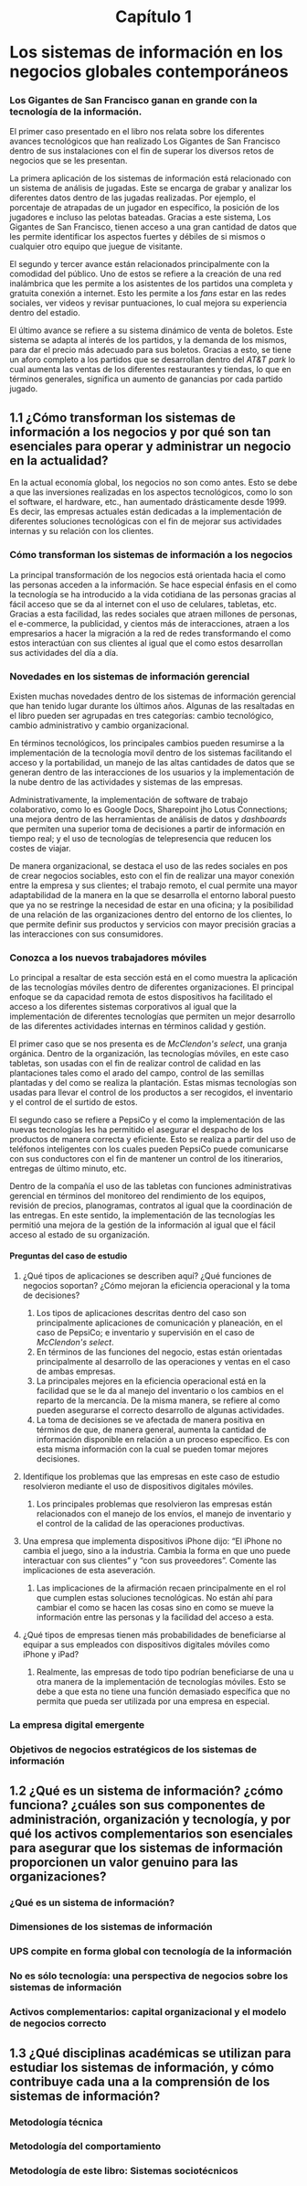 # <p align="center"> **Capítulo 1** </p> Los sistemas de información en los negocios globales contemporáneos

### Los Gigantes de San Francisco ganan en grande con la tecnología de la información.

El primer caso presentado en el libro nos relata sobre los diferentes avances tecnológicos que han realizado Los Gigantes de San Francisco dentro de sus instalaciones con el fin de superar los diversos retos de negocios que se les presentan.

La primera aplicación de los sistemas de información está relacionado con un sistema de análisis de jugadas. Este se encarga de grabar y analizar los diferentes datos dentro de las jugadas realizadas. Por ejemplo, el porcentaje de atrapadas de un jugador en específico, la posición de los jugadores e incluso las pelotas bateadas. Gracias a este sistema, Los Gigantes de San Francisco, tienen acceso a una gran cantidad de datos que les permite identificar los aspectos fuertes y débiles de si mismos o cualquier otro equipo que juegue de visitante.

El segundo y tercer avance están relacionados principalmente con la comodidad del público. Uno de estos se refiere a la creación de una red inalámbrica que les permite a los asistentes de los partidos una completa y gratuita conexión a internet. Esto les permite a los _fans_ estar en las redes sociales, ver videos y revisar puntuaciones, lo cual mejora su experiencia dentro del estadio.

El último avance se refiere a su sistema dinámico de venta de boletos. Este sistema se adapta al interés de los partidos, y la demanda de los mismos, para dar el precio más adecuado para sus boletos. Gracias a esto, se tiene un aforo completo a los partidos que se desarrollan dentro del _AT&T park_ lo cual aumenta las ventas de los diferentes restaurantes y tiendas, lo que en términos generales, significa un aumento de ganancias por cada partido jugado.

## 1.1 ¿Cómo transforman los sistemas de información a los negocios y por qué son tan esenciales para operar y administrar un negocio en la actualidad?

En la actual economía global, los negocios no son como antes. Esto se debe a que las inversiones realizadas en los aspectos tecnológicos, como lo son el software, el hardware, etc., han aumentado drásticamente desde 1999. Es decir, las empresas actuales están dedicadas a la implementación de diferentes soluciones tecnológicas con el fin de mejorar sus actividades internas y su relación con los clientes.

### Cómo transforman los sistemas de información a los negocios

La principal transformación de los negocios está orientada hacia el como las personas acceden a la información. Se hace especial énfasis en el como la tecnología se ha introducido a la vida cotidiana de las personas gracias al fácil acceso que se da al internet con el uso de celulares, tabletas, etc. Gracias a esta facilidad, las redes sociales que atraen millones de personas, el e-commerce, la publicidad, y cientos más de interacciones, atraen a los empresarios a hacer la migración a la red de redes transformando el como estos interactúan con sus clientes al igual que el como estos desarrollan sus actividades del día a día.

### Novedades en los sistemas de información gerencial

Existen muchas novedades dentro de los sistemas de información gerencial que han tenido lugar durante los últimos años. Algunas de las resaltadas en el libro pueden ser agrupadas en tres categorías: cambio tecnológico, cambio administrativo y cambio organizacional.

En términos tecnológicos, los principales cambios pueden resumirse a la implementación de la tecnología movil dentro de los sistemas facilitando el acceso y la portabilidad, un manejo de las altas cantidades de datos que se generan dentro de las interacciones de los usuarios y la implementación de la nube dentro de las actividades y sistemas de las empresas.

Administrativamente, la implementación de software de trabajo colaborativo, como lo es Google Docs, Sharepoint jho Lotus Connections; una mejora dentro de las herramientas de análisis de datos y _dashboards_ que permiten una superior toma de decisiones a partir de información en tiempo real; y el uso de tecnologías de telepresencia que reducen los costes de viajar.

De manera organizacional, se destaca el uso de las redes sociales en pos de crear negocios sociables, esto con el fin de realizar una mayor conexión entre la empresa y sus clientes; el trabajo remoto, el cual permite una mayor adaptabilidad de la manera en la que se desarrolla el entorno laboral puesto que ya no se restringe la necesidad de estar en una oficina; y la posibilidad de una relación de las organizaciones dentro del entorno de los clientes, lo que permite definir sus productos y servicios con mayor precisión gracias a las interacciones con sus consumidores.

### Conozca a los nuevos trabajadores móviles

Lo principal a resaltar de esta sección está en el como muestra la aplicación de las tecnologías móviles dentro de diferentes organizaciones. El principal enfoque se da capacidad remota de estos dispositivos ha facilitado el acceso a los diferentes sistemas corporativos al igual que la implementación de diferentes tecnologías que permiten un mejor desarrollo de las diferentes actividades internas en términos calidad y gestión.

El primer caso que se nos presenta es de _McClendon's select_, una granja orgánica. Dentro de la organización, las tecnologías móviles, en este caso tabletas, son usadas con el fin de realizar control de calidad en las plantaciones tales como el arado del campo, control de las semillas plantadas y del como se realiza la plantación. Estas mismas tecnologías son usadas para llevar el control de los productos a ser recogidos, el inventario y el control de el surtido de estos.

El segundo caso se refiere a PepsiCo y el como la implementación de las nuevas tecnologías les ha permitido el asegurar el despacho de los productos de manera correcta y eficiente. Esto se realiza a partir del uso de teléfonos inteligentes con los cuales pueden PepsiCo puede comunicarse con sus conductores con el fin de mantener un control de los itinerarios, entregas de último minuto, etc.

Dentro de la compañía el uso de las tabletas con funciones administrativas gerencial en términos del monitoreo del rendimiento de los equipos, revisión de precios, planogramas, contratos al igual que la coordinación de las entregas. En este sentido, la implementación de las tecnologías les permitió una mejora de la gestión de la información al igual que el fácil acceso al estado de su organización.

#### Preguntas del caso de estudio

1. ¿Qué tipos de aplicaciones se describen aquí? ¿Qué funciones de negocios soportan? ¿Cómo mejoran la eficiencia operacional y la toma de decisiones?

    1. Los tipos de aplicaciones descritas dentro del caso son principalmente aplicaciones de comunicación y planeación, en el caso de PepsiCo; e inventario y supervisión en el caso de _McClendon's select_.
    2. En términos de las funciones del negocio, estas están orientadas principalmente al desarrollo de las operaciones y ventas en el caso de ambas empresas.
    3. La principales mejores en la eficiencia operacional está en la facilidad que se le da al manejo del inventario o los cambios en el reparto de la mercancía. De la misma manera, se refiere al como pueden asegurarse el correcto desarrollo de algunas actividades.
    4. La toma de decisiones se ve afectada de manera positiva en términos de que, de manera general, aumenta la cantidad de información disponible en relación a un proceso específico. Es con esta misma información con la cual se pueden tomar mejores decisiones.

2. Identifique los problemas que las empresas en este caso de estudio resolvieron mediante el uso de dispositivos digitales móviles.

    1. Los principales problemas que resolvieron las empresas están relacionados con el manejo de los envíos, el manejo de inventario y el control de la calidad de las operaciones productivas.

3. Una empresa que implementa dispositivos iPhone dijo: “El iPhone no cambia el juego, sino a la industria. Cambia la forma en que uno puede interactuar con sus clientes” y “con sus proveedores”. Comente las implicaciones de esta aseveración.

    1. Las implicaciones de la afirmación recaen principalmente en el rol que cumplen estas soluciones tecnológicas. No están ahí para cambiar el como se hacen las cosas sino en como se mueve la información entre las personas y la facilidad del acceso a esta.

4. ¿Qué tipos de empresas tienen más probabilidades de beneficiarse al equipar a sus empleados con dispositivos digitales móviles como iPhone y iPad?
    1. Realmente, las empresas de todo tipo podrían beneficiarse de una u otra manera de la implementación de tecnologías móviles. Esto se debe a que esta no tiene una función demasiado específica que no permita que pueda ser utilizada por una empresa en especial.

### La empresa digital emergente

### Objetivos de negocios estratégicos de los sistemas de información

## 1.2 ¿Qué es un sistema de información? ¿cómo funciona? ¿cuáles son sus componentes de administración, organización y tecnología, y por qué los activos complementarios son esenciales para asegurar que los sistemas de información proporcionen un valor genuino para las organizaciones?

### ¿Qué es un sistema de información?

### Dimensiones de los sistemas de información

### UPS compite en forma global con tecnología de la información

### No es sólo tecnología: una perspectiva de negocios sobre los sistemas de información

### Activos complementarios: capital organizacional y el modelo de negocios correcto

## 1.3 ¿Qué disciplinas académicas se utilizan para estudiar los sistemas de información, y cómo contribuye cada una a la comprensión de los sistemas de información?

### Metodología técnica

### Metodología del comportamiento

### Metodología de este libro: Sistemas sociotécnicos
